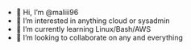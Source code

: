 - 👋 Hi, I’m @maliii96
- 👀 I’m interested in anything cloud or sysadmin
- 🌱 I’m currently learning Linux/Bash/AWS
- 💞️ I’m looking to collaborate on any and everything
  

<!---
maliii96/maliii96 is a ✨ special ✨ repository because its `README.md` (this file) appears on your GitHub profile.
You can click the Preview link to take a look at your changes.
--->
